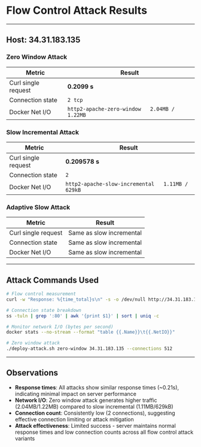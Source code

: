 # Flow Control Attack Results

---

## Host: 34.31.183.135

### Zero Window Attack
| Metric | Result |
|--------|--------|
| Curl single request | **0.2099 s** |
| Connection state | `2 tcp` |
| Docker Net I/O | `http2-apache-zero-window   2.04MB / 1.22MB` |

### Slow Incremental Attack  
| Metric | Result |
|--------|--------|
| Curl single request | **0.209578 s** |
| Connection state | `2` |
| Docker Net I/O | `http2-apache-slow-incremental   1.11MB / 629kB` |

### Adaptive Slow Attack
| Metric | Result |
|--------|--------|
| Curl single request | Same as slow incremental |
| Connection state | Same as slow incremental |
| Docker Net I/O | Same as slow incremental |

---

## Attack Commands Used
```bash
# Flow control measurement
curl -w "Response: %{time_total}s\n" -s -o /dev/null http://34.31.183.135/

# Connection state breakdown
ss -tuln | grep ':80' | awk '{print $1}' | sort | uniq -c

# Monitor network I/O (bytes per second)
docker stats --no-stream --format "table {{.Name}}\t{{.NetIO}}"

# Zero window attack
./deploy-attack.sh zero-window 34.31.183.135 --connections 512
```

---

## Observations
- **Response times**: All attacks show similar response times (~0.21s), indicating minimal impact on server performance
- **Network I/O**: Zero window attack generates higher traffic (2.04MB/1.22MB) compared to slow incremental (1.11MB/629kB)
- **Connection count**: Consistently low (2 connections), suggesting effective connection limiting or attack mitigation
- **Attack effectiveness**: Limited success - server maintains normal response times and low connection counts across all flow control attack variants